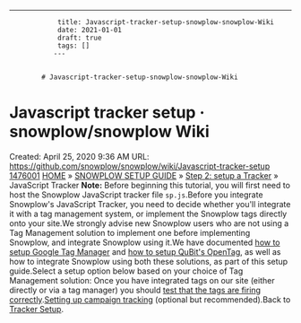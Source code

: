 ---
                title: Javascript-tracker-setup-snowplow-snowplow-Wiki
                date: 2021-01-01    
                draft: true
                tags: []
               ---


            # Javascript-tracker-setup-snowplow-snowplow-Wiki

# Javascript tracker setup · snowplow/snowplow Wiki
Created: April 25, 2020 9:36 AM
URL: https://github.com/snowplow/snowplow/wiki/Javascript-tracker-setup
[1476001](Javascript%20tracker%20setup%20%C2%B7%20snowplow%20snowplow%20Wiki%20d7e6ff9033944754bc6fd471f864546b/1476001)
[HOME](https://github.com/snowplow/snowplow/wiki/Home) » [SNOWPLOW SETUP GUIDE](https://github.com/snowplow/snowplow/wiki/Snowplow-setup-guide) » [Step 2: setup a Tracker](https://github.com/snowplow/snowplow/wiki/Setting-up-a-Tracker) » JavaScript Tracker
**Note:** Before beginning this tutorial, you will first need to host the Snowplow JavaScript tracker file `sp.js`.Before you integrate Snowplow's JavaScript Tracker, you need to decide whether you'll integrate it with a tag management system, or implement the Snowplow tags directly onto your site.We strongly advise new Snowplow users who are not using a Tag Management solution to implement one before implementing Snowplow, and integrate Snowplow using it.We have documented [how to setup Google Tag Manager](https://github.com/snowplow/snowplow/wiki/Integrating-Javascript-tags-with-Google-Tag-Manager) and [how to setup QuBit's OpenTag](https://github.com/snowplow/snowplow/wiki/Integrating-Javascript-tags-with-QuBit-OpenTag), as well as how to integrate Snowplow using both these solutions, as part of this setup guide.Select a setup option below based on your choice of Tag Management solution:
Once you have integrated tags on our site (either directly or via a tag manager) you should [test that the tags are firing correctly](https://github.com/snowplow/snowplow/wiki/Testing-the-Javascript-tracker-is-firing).[Setting up campaign tracking](https://github.com/snowplow/snowplow/wiki/tracking-your-marketing-campaigns) (optional but recommended).Back to [Tracker Setup](https://github.com/snowplow/snowplow/wiki/Setting-up-a-tracker).